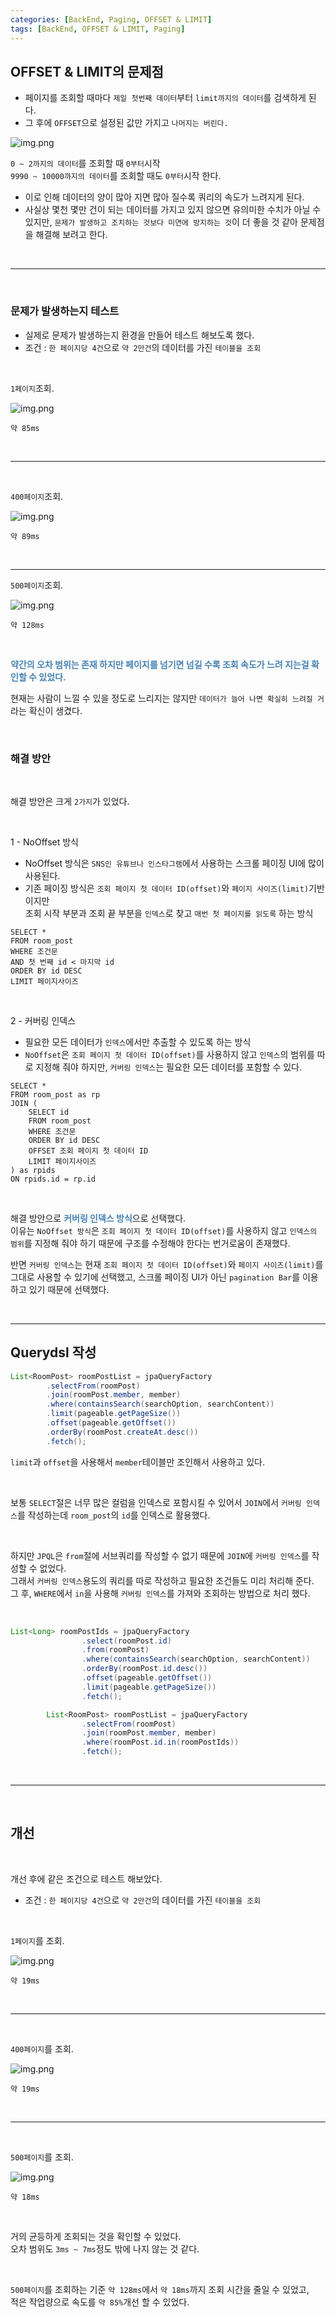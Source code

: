 ```yaml
---
categories: [BackEnd, Paging, OFFSET & LIMIT]
tags: [BackEnd, OFFSET & LIMIT, Paging]
---
```


## OFFSET & LIMIT의 문제점
- 페이지를 조회할 때마다 `제일 첫번째 데이터`부터 `limit까지의 데이터`를 검색하게 된다.
- 그 후에 `OFFSET`으로 설정된 값만 가지고 `나머지는 버린다.`

![img.png](../assets/img/postimg/2024-05-13/페이지%20이동.png)

`0 ~ 2까지의 데이터`를 조회할 때 `0부터`시작  
`9990 ~ 10000까지의 데이터`를 조회할 때도 `0부터`시작 한다.


- 이로 인해 데이터의 양이 많아 지면 많아 질수록 쿼리의 속도가 느려지게 된다.
- 사실상 몇천 몇만 건이 되는 데이터를 가지고 있지 않으면 유의미한 수치가 아닐 수 있지만, 
  `문제가 발생하고 조치하는 것보다 미연에 방지하는 것`이 더 좋을 것 같아 문제점을 해결해 보려고 한다.

<br>

---

<br>

### 문제가 발생하는지 테스트

- 실제로 문제가 발생하는지 환경을 만들어 테스트 해보도록 했다.
- 조건 : `한 페이지당 4건`으로 `약 2만건`의 데이터를 가진 `테이블을 조회`

<br>

`1페이지`조회.

![img.png](../assets/img/postimg/2024-05-13/2만개%20이상일%20때%201페이지%20요청속도.PNG)

`약 85ms`

<br>

---

<br>

`400페이지`조회.

![img.png](../assets/img/postimg/2024-05-13/2만개%20이상일%20때%20400%20페이지%20요청속도.PNG)

`약 89ms`

<br>

---

`500페이지`조회.

![img.png](../assets/img/postimg/2024-05-13/2만개%20이상일%20때%20500%20페이지%20요청속도.PNG)

`약 128ms`


<br>

**<span style="color: #4682B4;">약간의 오차 범위는 존재 하지만 페이지를 넘기면 넘길 수록 조회 속도가 느려 지는걸 확인할 수 있었다.</span>**

현재는 사람이 느낄 수 있을 정도로 느리지는 않지만 `데이터가 늘어 나면 확실히 느려질 거`라는 확신이 생겼다.

<br>

### 해결 방안

<br>

해결 방안은 크게 `2가지`가 있었다.  

<br>

1 - NoOffset 방식
- NoOffset 방식은 `SNS인 유튜브나 인스타그램`에서 사용하는 스크롤 페이징 UI에 많이 사용된다.
- 기존 페이징 방식은 `조회 페이지 첫 데이터 ID(offset)`와 `페이지 사이즈(limit)`기반 이지만   
  조회 시작 부분과 조회 끝 부분을 `인덱스`로 찾고 `매번 첫 페이지를 읽도록` 하는 방식 

```mysql
SELECT * 
FROM room_post
WHERE 조건문
AND 첫 번째 id < 마지막 id 
ORDER BY id DESC
LIMIT 페이지사이즈 
```

<br>

2 - 커버링 인덱스
- 필요한 모든 데이터가 `인덱스`에서만 추출할 수 있도록 하는 방식
- `NoOffset`은 `조회 페이지 첫 데이터 ID(offset)`를 사용하지 않고 `인덱스`의 범위를 따로 지정해 줘야 하지만, 
  `커버링 인덱스`는 필요한 모든 데이터를 포함할 수 있다.

```mysql
SELECT *
FROM room_post as rp
JOIN (
	SELECT id
	FROM room_post
	WHERE 조건문
	ORDER BY id DESC
	OFFSET 조회 페이지 첫 데이터 ID
	LIMIT 페이지사이즈
) as rpids
ON rpids.id = rp.id
```

<br>

해결 방안으로 <span style="color: #4682B4;">**커버링 인덱스 방식**</span>으로 선택했다.  
이유는 `NoOffset 방식`은 `조회 페이지 첫 데이터 ID(offset)`를 사용하지 않고 `인덱스의 범위`를 지정해 줘야 하기 때문에 
구조를 수정해야 한다는 번거로움이 존재했다.  

반면 `커버링 인덱스`는 현재 `조회 페이지 첫 데이터 ID(offset)`와 `페이지 사이즈(limit)`를 그대로 사용할 수 있기에 선택했고, 스크롤 페이징 UI가 아닌 `pagination Bar`를 이용하고 있기 때문에 선택했다.

<br>

---

## Querydsl 작성

```java
List<RoomPost> roomPostList = jpaQueryFactory
        .selectFrom(roomPost)
        .join(roomPost.member, member)
        .where(containsSearch(searchOption, searchContent))
        .limit(pageable.getPageSize())
        .offset(pageable.getOffset())
        .orderBy(roomPost.createAt.desc())
        .fetch();
```

`limit`과 `offset`을 사용해서 `member`테이블만 조인해서 사용하고 있다.    


<br>

보통 `SELECT`절은 너무 많은 컬럼을 인덱스로 포함시킬 수 있어서 `JOIN`에서 `커버링 인덱스`를 작성하는데 `room_post`의 `id`를 인덱스로 활용했다.  

<br>

하지만 `JPQL`은 `from`절에 서브쿼리를 작성할 수 없기 때문에 `JOIN`에 `커버링 인덱스`를 작성할 수 없었다.  
그래서 `커버링 인덱스`용도의 쿼리를 따로 작성하고 필요한 조건들도 미리 처리해 준다.  
그 후, `WHERE`에서 `in`을 사용해 `커버링 인덱스`를 가져와 조회하는 방법으로 처리 했다.  

<br>

```java
List<Long> roomPostIds = jpaQueryFactory
                .select(roomPost.id)
                .from(roomPost)
                .where(containsSearch(searchOption, searchContent))
                .orderBy(roomPost.id.desc())
                .offset(pageable.getOffset())
                .limit(pageable.getPageSize())
                .fetch();

        List<RoomPost> roomPostList = jpaQueryFactory
                .selectFrom(roomPost)
                .join(roomPost.member, member)
                .where(roomPost.id.in(roomPostIds))
                .fetch();
```

<br>

---

<br>

## 개선

<br>

개선 후에 같은 조건으로 테스트 해보았다.
- 조건 : `한 페이지당 4건`으로 `약 2만건`의 데이터를 가진 `테이블을 조회`

<br>

`1페이지`를 조회.

![img.png](../assets/img/postimg/2024-05-13/개선%201페이지.PNG)

`약 19ms`

<br>

---

<br>

`400페이지`를 조회.

![img.png](../assets/img/postimg/2024-05-13/개선%20400페이지.PNG)

`약 19ms`

<br>

---

<br>

`500페이지`를 조회.

![img.png](../assets/img/postimg/2024-05-13/개선%20500페이지.PNG)

`약 18ms`

<br>

거의 균등하게 조회되는 것을 확인할 수 있었다.   
오차 범위도 `3ms ~ 7ms`정도 밖에 나지 않는 것 같다.  

<br>

`500페이지`를 조회하는 기준 `약 128ms`에서 `약 18ms`까지 조회 시간을 줄일 수 있었고,  
적은 작업량으로 속도를 `약 85%`개선 할 수 있었다.  













